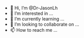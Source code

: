 - 👋 Hi, I’m @Dr-JasonLh
- 👀 I’m interested in ...
- 🌱 I’m currently learning ...
- 💞️ I’m looking to collaborate on ...
- 📫 How to reach me ...

<!---
Dr-JasonLh/Dr-JasonLh is a ✨ special ✨ repository because its `README.md` (this file) appears on your GitHub profile.
You can click the Preview link to take a look at your changes.
--->
